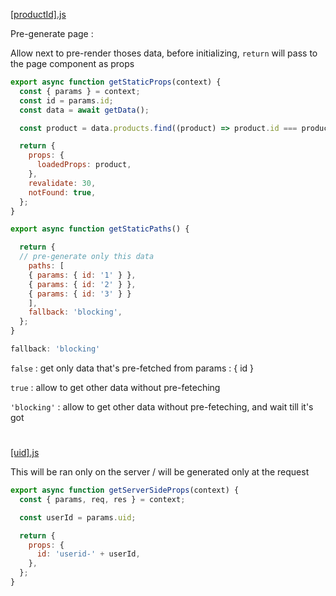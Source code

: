 [[productId].js](./pages/products/[productId].js)

Pre-generate page :

Allow next to pre-render thoses data, before initializing,  ```return``` will pass to the page component as props
```js
export async function getStaticProps(context) {
  const { params } = context;
  const id = params.id;
  const data = await getData();

  const product = data.products.find((product) => product.id === productId);

  return {
    props: {
      loadedProps: product,
    },
    revalidate: 30,
    notFound: true,
  };
}
```
```js
export async function getStaticPaths() {

  return {
  // pre-generate only this data
    paths: [
    { params: { id: '1' } },
    { params: { id: '2' } },
    { params: { id: '3' } }
    ],
    fallback: 'blocking',
  };
}
```
```js 
fallback: 'blocking' 
```
```false``` : get only data that's pre-fetched from params : { id }

```true``` : allow to get other data without pre-feteching

```'blocking'``` : allow to get other data without pre-feteching, and wait till it's got
#

[[uid].js](./pages/[uid].js)

This will be ran only on the server / will be generated only at the request 

```js
export async function getServerSideProps(context) {
  const { params, req, res } = context;

  const userId = params.uid;

  return {
    props: {
      id: 'userid-' + userId,
    },
  };
}
```
